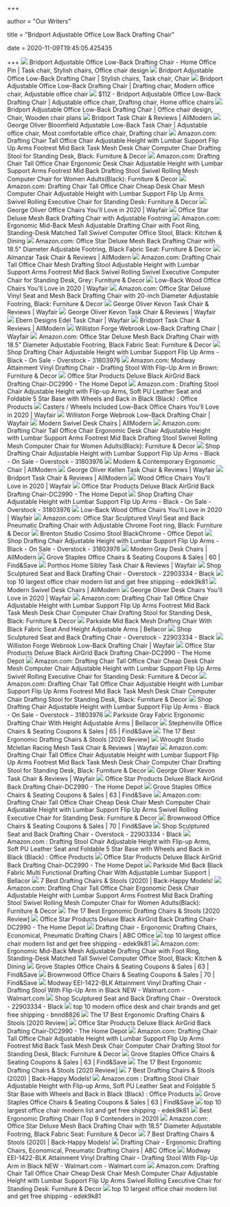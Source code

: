 +++
        
author = "Our Writers"
        
title = "Bridport Adjustable Office Low Back Drafting Chair"
        
date = 2020-11-09T19:45:05.425435
        
+++
[ ![](https://i.pinimg.com/736x/31/d2/80/31d280de91d4c830b2f4d15d3574590c.jpg)](https://i.pinimg.com/736x/31/d2/80/31d280de91d4c830b2f4d15d3574590c.jpg) Bridport Adjustable Office Low-Back Drafting Chair - Home Office Pin | Task  chair, Stylish chairs, Office chair design
[ ![](https://i.pinimg.com/736x/d1/e3/9f/d1e39fb03c10c4279301941391cc184b.jpg)](https://i.pinimg.com/736x/d1/e3/9f/d1e39fb03c10c4279301941391cc184b.jpg) Bridport Adjustable Office Low-Back Drafting Chair | Stylish chairs, Task  chair, Chair
[ ![](https://i.pinimg.com/originals/e5/63/be/e563be2239f55e1fe39bb1c7ea74b002.jpg)](https://i.pinimg.com/originals/e5/63/be/e563be2239f55e1fe39bb1c7ea74b002.jpg) Bridport Adjustable Office Low-Back Drafting Chair | Drafting chair, Modern office  chair, Adjustable office chair
[ ![](https://i.pinimg.com/originals/23/3d/c6/233dc69739d5b021724b03cd1ce8d492.jpg)](https://i.pinimg.com/originals/23/3d/c6/233dc69739d5b021724b03cd1ce8d492.jpg) $112 - Bridport Adjustable Office Low-Back Drafting Chair | Adjustable  office chair, Drafting chair, Home office chairs
[ ![](https://i.pinimg.com/736x/9b/00/a9/9b00a96252a0450e258f3eb3e29a867b.jpg)](https://i.pinimg.com/736x/9b/00/a9/9b00a96252a0450e258f3eb3e29a867b.jpg) Bridport Adjustable Office Low-Back Drafting Chair | Office chair design,  Chair, Wooden chair plans
[ ![](https://secure.img1-ag.wfcdn.com/im/51677676/resize-h800-w800%5Ecompr-r85/4067/40677959/Bridport+Task+Chair.jpg)](https://secure.img1-ag.wfcdn.com/im/51677676/resize-h800-w800%5Ecompr-r85/4067/40677959/Bridport+Task+Chair.jpg) Bridport Task Chair & Reviews | AllModern
[ ![](https://i.pinimg.com/736x/c7/83/6d/c7836dac87dc24213ab247b744cb0c58.jpg)](https://i.pinimg.com/736x/c7/83/6d/c7836dac87dc24213ab247b744cb0c58.jpg) George Oliver Bloomfield Adjustable Low-Back Task Chair | Adjustable office  chair, Most comfortable office chair, Drafting chair
[ ![](https://images-na.ssl-images-amazon.com/images/I/71DDzXFKBKL._AC_SX466_.jpg)](https://images-na.ssl-images-amazon.com/images/I/71DDzXFKBKL._AC_SX466_.jpg) Amazon.com: Drafting Chair Tall Office Chair Adjustable Height with Lumbar  Support Flip Up Arms Footrest Mid Back Task Mesh Desk Chair Computer Chair  Drafting Stool for Standing Desk, Black: Furniture & Decor
[ ![](https://images-na.ssl-images-amazon.com/images/I/71EqVAMg-7L._AC_SX679_.jpg)](https://images-na.ssl-images-amazon.com/images/I/71EqVAMg-7L._AC_SX679_.jpg) Amazon.com: Drafting Chair Tall Office Chair Ergonomic Desk Chair  Adjustable Height with Lumbar Support Arms Footrest Mid Back Drafting Stool  Swivel Rolling Mesh Computer Chair for Women Adults(Black): Furniture &  Decor
[ ![](https://images-na.ssl-images-amazon.com/images/I/61sM8yO1lHL._AC_SX466_.jpg)](https://images-na.ssl-images-amazon.com/images/I/61sM8yO1lHL._AC_SX466_.jpg) Amazon.com: Drafting Chair Tall Office Chair Cheap Desk Chair Mesh Computer Chair  Adjustable Height with Lumbar Support Flip Up Arms Swivel Rolling Executive  Chair for Standing Desk: Furniture & Decor
[ ![](https://secure.img1-fg.wfcdn.com/im/41049514/compr-r85/5470/54700019/default.jpg)](https://secure.img1-fg.wfcdn.com/im/41049514/compr-r85/5470/54700019/default.jpg) George Oliver Office Chairs You'll Love in 2020 | Wayfair
[ ![](https://images.costco-static.com/ImageDelivery/imageService?profileId=12026540&imageId=733863-847__1&recipeName=350)](https://images.costco-static.com/ImageDelivery/imageService?profileId=12026540&imageId=733863-847__1&recipeName=350) Office Star Deluxe Mesh Back Drafting Chair with Adjustable Footring
[ ![](https://images-na.ssl-images-amazon.com/images/I/717dBNGfT4L._AC_SX466_.jpg)](https://images-na.ssl-images-amazon.com/images/I/717dBNGfT4L._AC_SX466_.jpg) Amazon.com: Ergonomic Mid-Back Mesh Adjustable Drafting Chair with Foot  Ring, Standing-Desk Matched Tall Swivel Computer Office Stool, Black:  Kitchen & Dining
[ ![](https://images-na.ssl-images-amazon.com/images/I/718hPBVApoL._AC_SY879_.jpg)](https://images-na.ssl-images-amazon.com/images/I/718hPBVApoL._AC_SY879_.jpg) Amazon.com: Office Star Deluxe Mesh Back Drafting Chair with 18.5" Diameter  Adjustable Footring, Black Fabric Seat: Furniture & Decor
[ ![](https://secure.img1-fg.wfcdn.com/im/40891267/compr-r85/1031/103180068/almanzar-task-chair.jpg)](https://secure.img1-fg.wfcdn.com/im/40891267/compr-r85/1031/103180068/almanzar-task-chair.jpg) Almanzar Task Chair & Reviews | AllModern
[ ![](https://images-na.ssl-images-amazon.com/images/I/71h8HK87nQL._AC_SX679_.jpg)](https://images-na.ssl-images-amazon.com/images/I/71h8HK87nQL._AC_SX679_.jpg) Amazon.com: Drafting Chair Tall Office Chair Mesh Drafting Stool Adjustable  Height with Lumbar Support Arms Footrest Mid Back Swivel Rolling Swivel  Executive Computer Chair for Standing Desk, Grey: Furniture & Decor
[ ![](https://secure.img1-fg.wfcdn.com/im/90523390/resize-h310-w310%5Ecompr-r85/5545/55452927/bradford-low-back-task-chair.jpg)](https://secure.img1-fg.wfcdn.com/im/90523390/resize-h310-w310%5Ecompr-r85/5545/55452927/bradford-low-back-task-chair.jpg) Low-Back Wood Office Chairs You'll Love in 2020 | Wayfair
[ ![](https://images-na.ssl-images-amazon.com/images/I/81HzFgBkEaL._AC_SL1500_.jpg)](https://images-na.ssl-images-amazon.com/images/I/81HzFgBkEaL._AC_SL1500_.jpg) Amazon.com: Office Star Deluxe Vinyl Seat and Mesh Back Drafting Chair with  20-inch Diameter Adjustable Footring, Black: Furniture & Decor
[ ![](https://secure.img1-ag.wfcdn.com/im/66457283/resize-h600-w600%5Ecompr-r85/5818/58182235/Kevon+Task+Chair.jpg)](https://secure.img1-ag.wfcdn.com/im/66457283/resize-h600-w600%5Ecompr-r85/5818/58182235/Kevon+Task+Chair.jpg) George Oliver Kevon Task Chair & Reviews | Wayfair
[ ![](https://secure.img1-fg.wfcdn.com/im/67384791/resize-h600-w600%5Ecompr-r85/5753/57533955/Kevon+Task+Chair.jpg)](https://secure.img1-fg.wfcdn.com/im/67384791/resize-h600-w600%5Ecompr-r85/5753/57533955/Kevon+Task+Chair.jpg) George Oliver Kevon Task Chair & Reviews | Wayfair
[ ![](https://secure.img1-ag.wfcdn.com/im/94765833/compr-r85/9402/94027427/edel-task-chair.jpg)](https://secure.img1-ag.wfcdn.com/im/94765833/compr-r85/9402/94027427/edel-task-chair.jpg) Ebern Designs Edel Task Chair | Wayfair
[ ![](https://secure.img1-ag.wfcdn.com/im/02380566/resize-h340-p1-w340%5Ecompr-r70/1040/104082400/Cathina+Task+Chair.jpg)](https://secure.img1-ag.wfcdn.com/im/02380566/resize-h340-p1-w340%5Ecompr-r70/1040/104082400/Cathina+Task+Chair.jpg) Bridport Task Chair & Reviews | AllModern
[ ![](https://secure.img1-fg.wfcdn.com/im/58469707/resize-h800-w800%5Ecompr-r85/4355/43559301/Webrook+Low-Back+Drafting+Chair.jpg)](https://secure.img1-fg.wfcdn.com/im/58469707/resize-h800-w800%5Ecompr-r85/4355/43559301/Webrook+Low-Back+Drafting+Chair.jpg) Williston Forge Webrook Low-Back Drafting Chair | Wayfair
[ ![](https://images-na.ssl-images-amazon.com/images/I/71Q9selwwgL._AC_SL1500_.jpg)](https://images-na.ssl-images-amazon.com/images/I/71Q9selwwgL._AC_SL1500_.jpg) Amazon.com: Office Star Deluxe Mesh Back Drafting Chair with 18.5" Diameter  Adjustable Footring, Black Fabric Seat: Furniture & Decor
[ ![](https://ak1.ostkcdn.com/images/products/is/images/direct/84dd587bde254c66c062968b6f14ed904132cb71/Drafting-Chair-Adjustable-Height-with-Lumbar-Support-Flip-Up-Arms.jpg)](https://ak1.ostkcdn.com/images/products/is/images/direct/84dd587bde254c66c062968b6f14ed904132cb71/Drafting-Chair-Adjustable-Height-with-Lumbar-Support-Flip-Up-Arms.jpg) Shop Drafting Chair Adjustable Height with Lumbar Support Flip Up Arms -  Black - On Sale - Overstock - 31803976
[ ![](https://images-na.ssl-images-amazon.com/images/I/813dMSHrDgL._AC_SX466_.jpg)](https://images-na.ssl-images-amazon.com/images/I/813dMSHrDgL._AC_SX466_.jpg) Amazon.com: Modway Attainment Vinyl Drafting Chair - Drafting Stool With  Flip-Up Arm in Brown: Furniture & Decor
[ ![](https://images.homedepot-static.com/productImages/b4649034-62ad-42b5-b9d3-d9148191626e/svn/black-office-star-products-office-chairs-dc2990-64_1000.jpg)](https://images.homedepot-static.com/productImages/b4649034-62ad-42b5-b9d3-d9148191626e/svn/black-office-star-products-office-chairs-dc2990-64_1000.jpg) Office Star Products Deluxe Black AirGrid Back Drafting Chair-DC2990 - The  Home Depot
[ ![](https://images-na.ssl-images-amazon.com/images/I/41KbEIlhrbL._AC_.jpg)](https://images-na.ssl-images-amazon.com/images/I/41KbEIlhrbL._AC_.jpg) Amazon.com : Drafting Stool Chair Adjustable Height with Flip-up Arms, Soft  PU Leather Seat and Foldable 5 Star Base with Wheels and Back in Black  (Black) : Office Products
[ ![](https://secure.img1-fg.wfcdn.com/im/98351630/resize-h310-w310%5Ecompr-r85/8548/85484895/kaycee-mid-back-task-chair.jpg)](https://secure.img1-fg.wfcdn.com/im/98351630/resize-h310-w310%5Ecompr-r85/8548/85484895/kaycee-mid-back-task-chair.jpg) Casters / Wheels Included Low-Back Office Chairs You'll Love in 2020 |  Wayfair
[ ![](https://secure.img1-fg.wfcdn.com/im/57028621/compr-r85/1248/124861960/webrook-low-back-drafting-chair.jpg)](https://secure.img1-fg.wfcdn.com/im/57028621/compr-r85/1248/124861960/webrook-low-back-drafting-chair.jpg) Williston Forge Webrook Low-Back Drafting Chair | Wayfair
[ ![](https://secure.img1-fg.wfcdn.com/im/23918933/resize-h310-w310%5Ecompr-r85/6525/65250640/halverson-mesh-task-chair.jpg)](https://secure.img1-fg.wfcdn.com/im/23918933/resize-h310-w310%5Ecompr-r85/6525/65250640/halverson-mesh-task-chair.jpg) Modern Swivel Desk Chairs | AllModern
[ ![](https://m.media-amazon.com/images/I/71EqVAMg-7L._AC_SS350_.jpg)](https://m.media-amazon.com/images/I/71EqVAMg-7L._AC_SS350_.jpg) Amazon.com: Drafting Chair Tall Office Chair Ergonomic Desk Chair  Adjustable Height with Lumbar Support Arms Footrest Mid Back Drafting Stool  Swivel Rolling Mesh Computer Chair for Women Adults(Black): Furniture &  Decor
[ ![](https://ak1.ostkcdn.com/images/products/is/images/direct/434efc76a39be9e3a81af827c4afc3ab2bbae475/Drafting-Chair-Adjustable-Height-with-Lumbar-Support-Flip-Up-Arms.jpg)](https://ak1.ostkcdn.com/images/products/is/images/direct/434efc76a39be9e3a81af827c4afc3ab2bbae475/Drafting-Chair-Adjustable-Height-with-Lumbar-Support-Flip-Up-Arms.jpg) Shop Drafting Chair Adjustable Height with Lumbar Support Flip Up Arms -  Black - On Sale - Overstock - 31803976
[ ![](https://secure.img1-ag.wfcdn.com/im/17186289/resize-h600-w600%5Ecompr-r85/1036/103670366/Perlis+Ergonomic+Executive+Chair.jpg)](https://secure.img1-ag.wfcdn.com/im/17186289/resize-h600-w600%5Ecompr-r85/1036/103670366/Perlis+Ergonomic+Executive+Chair.jpg) Modern & Contemporary Ergonomic Chair | AllModern
[ ![](https://secure.img1-fg.wfcdn.com/im/84897476/resize-h600-w600%5Ecompr-r85/5818/58185028/Kellen+Task+Chair.jpg)](https://secure.img1-fg.wfcdn.com/im/84897476/resize-h600-w600%5Ecompr-r85/5818/58185028/Kellen+Task+Chair.jpg) George Oliver Kellen Task Chair & Reviews | Wayfair
[ ![](https://secure.img1-ag.wfcdn.com/im/24859136/resize-h340-p1-w340%5Ecompr-r70/1163/116396351/Hirst+Mesh+Drafting+Chair.jpg)](https://secure.img1-ag.wfcdn.com/im/24859136/resize-h340-p1-w340%5Ecompr-r70/1163/116396351/Hirst+Mesh+Drafting+Chair.jpg) Bridport Task Chair & Reviews | AllModern
[ ![](https://secure.img1-fg.wfcdn.com/im/14470526/compr-r85/9062/90621468/default.jpg)](https://secure.img1-fg.wfcdn.com/im/14470526/compr-r85/9062/90621468/default.jpg) Wood Office Chairs You'll Love in 2020 | Wayfair
[ ![](https://images.homedepot-static.com/productImages/2ff69c1b-dec2-4bc9-b85b-819862238596/svn/black-office-star-products-drafting-chairs-dc2990-e1_600.jpg)](https://images.homedepot-static.com/productImages/2ff69c1b-dec2-4bc9-b85b-819862238596/svn/black-office-star-products-drafting-chairs-dc2990-e1_600.jpg) Office Star Products Deluxe Black AirGrid Back Drafting Chair-DC2990 - The  Home Depot
[ ![](https://ak1.ostkcdn.com/images/products/is/images/direct/05e19c4643eb863d853f3faa3a00f3e8465c23f4/Drafting-Chair-Adjustable-Height-with-Lumbar-Support-Flip-Up-Arms.jpg?impolicy=medium)](https://ak1.ostkcdn.com/images/products/is/images/direct/05e19c4643eb863d853f3faa3a00f3e8465c23f4/Drafting-Chair-Adjustable-Height-with-Lumbar-Support-Flip-Up-Arms.jpg?impolicy=medium) Shop Drafting Chair Adjustable Height with Lumbar Support Flip Up Arms -  Black - On Sale - Overstock - 31803976
[ ![](https://secure.img1-fg.wfcdn.com/im/96686573/resize-h310-w310%5Ecompr-r85/3300/33002631/aliya-task-chair.jpg)](https://secure.img1-fg.wfcdn.com/im/96686573/resize-h310-w310%5Ecompr-r85/3300/33002631/aliya-task-chair.jpg) Low-Back Wood Office Chairs You'll Love in 2020 | Wayfair
[ ![](https://m.media-amazon.com/images/I/61ep5DSm6JL._AC_.__US500__.jpg)](https://m.media-amazon.com/images/I/61ep5DSm6JL._AC_.__US500__.jpg) Amazon.com: Office Star Sculptured Vinyl Seat and Back Pneumatic Drafting  Chair with Adjustable Chrome Foot ring, Black: Furniture & Decor
[ ![](https://media.officedepot.com/image/upload/b_rgb:FFFFFF,c_pad,dpr_1.0,f_auto,h_1665,q_auto,w_1250/c_pad,h_1665,w_1250/v1/products/202458/202458_o01_brenton_studio_cosimo_fabric_mid_back_drafting_stool_020320?pgw=1&pgwact=1)](https://media.officedepot.com/image/upload/b_rgb:FFFFFF,c_pad,dpr_1.0,f_auto,h_1665,q_auto,w_1250/c_pad,h_1665,w_1250/v1/products/202458/202458_o01_brenton_studio_cosimo_fabric_mid_back_drafting_stool_020320?pgw=1&pgwact=1) Brenton Studio Cosimo Stool BlackChrome - Office Depot
[ ![](https://ak1.ostkcdn.com/images/products/is/images/direct/0e75dd929eba73f6db72ebcec742621eebc0fc62/Drafting-Chair-Adjustable-Height-with-Lumbar-Support-Flip-Up-Arms.jpg)](https://ak1.ostkcdn.com/images/products/is/images/direct/0e75dd929eba73f6db72ebcec742621eebc0fc62/Drafting-Chair-Adjustable-Height-with-Lumbar-Support-Flip-Up-Arms.jpg) Shop Drafting Chair Adjustable Height with Lumbar Support Flip Up Arms -  Black - On Sale - Overstock - 31803976
[ ![](https://secure.img2-fg.wfcdn.com/im/50457642/compr-r85/6040/60406370/wayfair-basics-office-chair.jpg)](https://secure.img2-fg.wfcdn.com/im/50457642/compr-r85/6040/60406370/wayfair-basics-office-chair.jpg) Modern Gray Desk Chairs | AllModern
[ ![](http://imagecdn-0.findnsave.com/114/23434068-214x320)](http://imagecdn-0.findnsave.com/114/23434068-214x320) Grove Staples Office Chairs & Seating Coupons & Sales | 60 | Find&Save
[ ![](https://secure.img1-fg.wfcdn.com/im/69312117/compr-r85/4148/41483234/sibley-task-chair.jpg)](https://secure.img1-fg.wfcdn.com/im/69312117/compr-r85/4148/41483234/sibley-task-chair.jpg) Porthos Home Sibley Task Chair & Reviews | Wayfair
[ ![](https://ak1.ostkcdn.com/images/products/22903334/Work-Smart-sculptured-seat-and-back-drafting-chair-82976c7d-7442-4ebd-80a0-0a8a26c0ccdf.jpg)](https://ak1.ostkcdn.com/images/products/22903334/Work-Smart-sculptured-seat-and-back-drafting-chair-82976c7d-7442-4ebd-80a0-0a8a26c0ccdf.jpg) Shop Sculptured Seat and Back Drafting Chair - Overstock - 22903334 - Black
[ ![](https://i0.wp.com/ae01.alicdn.com/kf/HTB1dAsGXITxK1Rjy0Fgq6yovpXax/Giantex-font-b-Modern-b-font-Ergonomic-Mesh-Mid-Back-font-b-Office-b-font-font.jpg?crop=5,2,900,500&quality=2886)](https://i0.wp.com/ae01.alicdn.com/kf/HTB1dAsGXITxK1Rjy0Fgq6yovpXax/Giantex-font-b-Modern-b-font-Ergonomic-Mesh-Mid-Back-font-b-Office-b-font-font.jpg?crop=5,2,900,500&quality=2886) top 10 largest office chair modern list and get free shipping - edek9k81
[ ![](https://secure.img1-fg.wfcdn.com/im/52320976/resize-h310-w310%5Ecompr-r85/6794/67943512/alina-air-lift-task-chair.jpg)](https://secure.img1-fg.wfcdn.com/im/52320976/resize-h310-w310%5Ecompr-r85/6794/67943512/alina-air-lift-task-chair.jpg) Modern Swivel Desk Chairs | AllModern
[ ![](https://secure.img1-fg.wfcdn.com/im/87706730/resize-h310-w310%5Ecompr-r85/6373/63730484/briceno-task-chair.jpg)](https://secure.img1-fg.wfcdn.com/im/87706730/resize-h310-w310%5Ecompr-r85/6373/63730484/briceno-task-chair.jpg) George Oliver Desk Chairs You'll Love in 2020 | Wayfair
[ ![](https://m.media-amazon.com/images/S/aplus-media/sc/e6a08d5f-8c03-41fe-91cb-8b1681567192.__CR0,0,300,300_PT0_SX300_V1___.jpg)](https://m.media-amazon.com/images/S/aplus-media/sc/e6a08d5f-8c03-41fe-91cb-8b1681567192.__CR0,0,300,300_PT0_SX300_V1___.jpg) Amazon.com: Drafting Chair Tall Office Chair Adjustable Height with Lumbar  Support Flip Up Arms Footrest Mid Back Task Mesh Desk Chair Computer Chair  Drafting Stool for Standing Desk, Black: Furniture & Decor
[ ![](https://www.bellacor.com/media.bellacor.com/images/1500/2306WL-A277-BK-AD-GG.jpg)](https://www.bellacor.com/media.bellacor.com/images/1500/2306WL-A277-BK-AD-GG.jpg) Parkside Mid Back Mesh Drafting Chair With Black Fabric Seat And Height  Adjustable Arms | Bellacor
[ ![](https://ak1.ostkcdn.com/images/products/22903334/Work-Smart-sculptured-seat-and-back-drafting-chair-152ae710-ae66-4633-b77f-990d48f125a7.jpg)](https://ak1.ostkcdn.com/images/products/22903334/Work-Smart-sculptured-seat-and-back-drafting-chair-152ae710-ae66-4633-b77f-990d48f125a7.jpg) Shop Sculptured Seat and Back Drafting Chair - Overstock - 22903334 - Black
[ ![](https://secure.img1-fg.wfcdn.com/im/48091861/resize-h800-w800%5Ecompr-r85/9598/95987006/Webrook+Low-Back+Drafting+Chair.jpg)](https://secure.img1-fg.wfcdn.com/im/48091861/resize-h800-w800%5Ecompr-r85/9598/95987006/Webrook+Low-Back+Drafting+Chair.jpg) Williston Forge Webrook Low-Back Drafting Chair | Wayfair
[ ![](https://images.homedepot-static.com/productImages/90566d22-12a8-4f65-8024-a38494272939/svn/black-office-star-products-drafting-chairs-dc2990-31_600.jpg)](https://images.homedepot-static.com/productImages/90566d22-12a8-4f65-8024-a38494272939/svn/black-office-star-products-drafting-chairs-dc2990-31_600.jpg) Office Star Products Deluxe Black AirGrid Back Drafting Chair-DC2990 - The  Home Depot
[ ![](https://m.media-amazon.com/images/S/aplus-media/vc/a066474e-e7c3-42c5-9561-c82fc060f641.__CR0,0,970,600_PT0_SX970_V1___.jpg)](https://m.media-amazon.com/images/S/aplus-media/vc/a066474e-e7c3-42c5-9561-c82fc060f641.__CR0,0,970,600_PT0_SX970_V1___.jpg) Amazon.com: Drafting Chair Tall Office Chair Cheap Desk Chair Mesh Computer Chair  Adjustable Height with Lumbar Support Flip Up Arms Swivel Rolling Executive  Chair for Standing Desk: Furniture & Decor
[ ![](https://m.media-amazon.com/images/I/61XvARPR1LL._AC_SS350_.jpg)](https://m.media-amazon.com/images/I/61XvARPR1LL._AC_SS350_.jpg) Amazon.com: Drafting Chair Tall Office Chair Adjustable Height with Lumbar  Support Flip Up Arms Footrest Mid Back Task Mesh Desk Chair Computer Chair  Drafting Stool for Standing Desk, Black: Furniture & Decor
[ ![](https://ak1.ostkcdn.com/images/products/is/images/direct/0910dab818b984779b39e00f040231fb8d3ff988/Drafting-Chair-Adjustable-Height-with-Lumbar-Support-Flip-Up-Arms.jpg)](https://ak1.ostkcdn.com/images/products/is/images/direct/0910dab818b984779b39e00f040231fb8d3ff988/Drafting-Chair-Adjustable-Height-with-Lumbar-Support-Flip-Up-Arms.jpg) Shop Drafting Chair Adjustable Height with Lumbar Support Flip Up Arms -  Black - On Sale - Overstock - 31803976
[ ![](https://www.bellacor.com/media.bellacor.com/images/1500/2306BT-659-GRY-ARMS-GG.jpg)](https://www.bellacor.com/media.bellacor.com/images/1500/2306BT-659-GRY-ARMS-GG.jpg) Parkside Gray Fabric Ergonomic Drafting Chair With Height Adjustable Arms |  Bellacor
[ ![](http://imagecdn-2.findnsave.com/159/23871410-214x270)](http://imagecdn-2.findnsave.com/159/23871410-214x270) Stephenville Office Chairs & Seating Coupons & Sales | 65 | Find&Save
[ ![](https://m.media-amazon.com/images/I/41lJEeSs2ML.jpg)](https://m.media-amazon.com/images/I/41lJEeSs2ML.jpg) The 17 Best Ergonomic Drafting Chairs & Stools [2020 Review]
[ ![](https://secure.img1-fg.wfcdn.com/im/19004708/compr-r85/7415/74155262/mclellan-racing-mesh-task-chair.jpg)](https://secure.img1-fg.wfcdn.com/im/19004708/compr-r85/7415/74155262/mclellan-racing-mesh-task-chair.jpg) Wrought Studio Mclellan Racing Mesh Task Chair & Reviews | Wayfair
[ ![](https://m.media-amazon.com/images/I/71bVwYGMPVL._AC_SS350_.jpg)](https://m.media-amazon.com/images/I/71bVwYGMPVL._AC_SS350_.jpg) Amazon.com: Drafting Chair Tall Office Chair Adjustable Height with Lumbar  Support Flip Up Arms Footrest Mid Back Task Mesh Desk Chair Computer Chair  Drafting Stool for Standing Desk, Black: Furniture & Decor
[ ![](https://secure.img1-fg.wfcdn.com/im/51930290/resize-h800-w800%5Ecompr-r85/5753/57533961/Kevon+Task+Chair.jpg)](https://secure.img1-fg.wfcdn.com/im/51930290/resize-h800-w800%5Ecompr-r85/5753/57533961/Kevon+Task+Chair.jpg) George Oliver Kevon Task Chair & Reviews | Wayfair
[ ![](https://images.homedepot-static.com/productImages/87d3370a-5226-40b6-9ac2-0244be8580fb/svn/black-office-star-products-drafting-chairs-dc2990-fa_600.jpg)](https://images.homedepot-static.com/productImages/87d3370a-5226-40b6-9ac2-0244be8580fb/svn/black-office-star-products-drafting-chairs-dc2990-fa_600.jpg) Office Star Products Deluxe Black AirGrid Back Drafting Chair-DC2990 - The  Home Depot
[ ![](http://imagecdn-1.findnsave.com/330/23424861-214x214)](http://imagecdn-1.findnsave.com/330/23424861-214x214) Grove Staples Office Chairs & Seating Coupons & Sales | 63 | Find&Save
[ ![](https://m.media-amazon.com/images/S/aplus-media/vc/405b50b9-672f-4be9-a96c-54fcec7eaced.__CR0,0,970,600_PT0_SX970_V1___.jpg)](https://m.media-amazon.com/images/S/aplus-media/vc/405b50b9-672f-4be9-a96c-54fcec7eaced.__CR0,0,970,600_PT0_SX970_V1___.jpg) Amazon.com: Drafting Chair Tall Office Chair Cheap Desk Chair Mesh Computer Chair  Adjustable Height with Lumbar Support Flip Up Arms Swivel Rolling Executive  Chair for Standing Desk: Furniture & Decor
[ ![](http://imagecdn-2.findnsave.com/144/23471790-214x214)](http://imagecdn-2.findnsave.com/144/23471790-214x214) Brownwood Office Chairs & Seating Coupons & Sales | 70 | Find&Save
[ ![](https://ak1.ostkcdn.com/images/products/22903334/Work-Smart-sculptured-seat-and-back-drafting-chair-1943187b-58a9-4bbe-856b-9f3d54cd7544.jpg)](https://ak1.ostkcdn.com/images/products/22903334/Work-Smart-sculptured-seat-and-back-drafting-chair-1943187b-58a9-4bbe-856b-9f3d54cd7544.jpg) Shop Sculptured Seat and Back Drafting Chair - Overstock - 22903334 - Black
[ ![](https://m.media-amazon.com/images/S/aplus-seller-content-images-us-east-1/ATVPDKIKX0DER/AF3JDRB73H7RS/cd9a5521-36db-42a3-b2e2-98a526863ed6._CR0,0,970,600_PT0_SX970__.jpg)](https://m.media-amazon.com/images/S/aplus-seller-content-images-us-east-1/ATVPDKIKX0DER/AF3JDRB73H7RS/cd9a5521-36db-42a3-b2e2-98a526863ed6._CR0,0,970,600_PT0_SX970__.jpg) Amazon.com : Drafting Stool Chair Adjustable Height with Flip-up Arms, Soft  PU Leather Seat and Foldable 5 Star Base with Wheels and Back in Black  (Black) : Office Products
[ ![](https://images.homedepot-static.com/productImages/68cc3c9b-fc30-46ac-a45a-d2105359f5b5/svn/black-office-star-products-drafting-chairs-dc2990-44_600.jpg)](https://images.homedepot-static.com/productImages/68cc3c9b-fc30-46ac-a45a-d2105359f5b5/svn/black-office-star-products-drafting-chairs-dc2990-44_600.jpg) Office Star Products Deluxe Black AirGrid Back Drafting Chair-DC2990 - The  Home Depot
[ ![](https://www.bellacor.com/media.bellacor.com/images/1500/2306WL-A654MG-BK-D-GG.jpg)](https://www.bellacor.com/media.bellacor.com/images/1500/2306WL-A654MG-BK-D-GG.jpg) Parkside Mid Back Black Fabric Multi Functional Drafting Chair With Adjustable  Lumbar Support | Bellacor
[ ![](https://www.wellnessgrit.com/wp-content/uploads/2019/05/Harwick-Evolve-595x1024.jpg)](https://www.wellnessgrit.com/wp-content/uploads/2019/05/Harwick-Evolve-595x1024.jpg) 7 Best Drafting Chairs & Stools (2020) | Back-Happy Models!
[ ![](https://m.media-amazon.com/images/S/aplus-media/sc/41259187-f0a1-4979-ac29-b564804073bf.__CR0,0,300,300_PT0_SX300_V1___.jpg)](https://m.media-amazon.com/images/S/aplus-media/sc/41259187-f0a1-4979-ac29-b564804073bf.__CR0,0,300,300_PT0_SX300_V1___.jpg) Amazon.com: Drafting Chair Tall Office Chair Ergonomic Desk Chair  Adjustable Height with Lumbar Support Arms Footrest Mid Back Drafting Stool  Swivel Rolling Mesh Computer Chair for Women Adults(Black): Furniture &  Decor
[ ![](https://m.media-amazon.com/images/I/41fbjcc1hxL.jpg)](https://m.media-amazon.com/images/I/41fbjcc1hxL.jpg) The 17 Best Ergonomic Drafting Chairs & Stools [2020 Review]
[ ![](https://images.homedepot-static.com/productImages/00c821fd-b916-43be-a4f6-bddbb1954063/svn/black-faux-leather-office-star-products-drafting-chairs-dcy69006-u6-64_600.jpg)](https://images.homedepot-static.com/productImages/00c821fd-b916-43be-a4f6-bddbb1954063/svn/black-faux-leather-office-star-products-drafting-chairs-dcy69006-u6-64_600.jpg) Office Star Products Deluxe Black AirGrid Back Drafting Chair-DC2990 - The  Home Depot
[ ![](https://www.abcoffice.com/images/safco-7084bl-extended-height-chair_large.jpg)](https://www.abcoffice.com/images/safco-7084bl-extended-height-chair_large.jpg) Drafting Chair - Ergonomic Drafting Chairs, Economical, Pneumatic Drafting  Chairs | ABC Office
[ ![](https://i0.wp.com/ae01.alicdn.com/kf/HTB124wWaiHrK1Rjy0Flq6AsaFXa8/Lifting-font-b-modern-b-font-font-b-office-b-font-font-b-chair-b-font.jpg?crop=5,2,900,500&quality=2886)](https://i0.wp.com/ae01.alicdn.com/kf/HTB124wWaiHrK1Rjy0Flq6AsaFXa8/Lifting-font-b-modern-b-font-font-b-office-b-font-font-b-chair-b-font.jpg?crop=5,2,900,500&quality=2886) top 10 largest office chair modern list and get free shipping - edek9k81
[ ![](https://m.media-amazon.com/images/I/71j4kRiq2lL._AC_SS350_.jpg)](https://m.media-amazon.com/images/I/71j4kRiq2lL._AC_SS350_.jpg) Amazon.com: Ergonomic Mid-Back Mesh Adjustable Drafting Chair with Foot  Ring, Standing-Desk Matched Tall Swivel Computer Office Stool, Black:  Kitchen & Dining
[ ![](http://imagecdn-3.findnsave.com/339/23500603-214x214)](http://imagecdn-3.findnsave.com/339/23500603-214x214) Grove Staples Office Chairs & Seating Coupons & Sales | 63 | Find&Save
[ ![](http://imagecdn-3.findnsave.com/102/23576099-214x214)](http://imagecdn-3.findnsave.com/102/23576099-214x214) Brownwood Office Chairs & Seating Coupons & Sales | 70 | Find&Save
[ ![](https://i5.walmartimages.com/asr/341b748b-559b-48db-912b-d161d7675b00.c5b9e70efbaa9c1415f44960ab7a4816.jpeg)](https://i5.walmartimages.com/asr/341b748b-559b-48db-912b-d161d7675b00.c5b9e70efbaa9c1415f44960ab7a4816.jpeg) Modway EEI-1422-BLK Attainment Vinyl Drafting Chair - Drafting Stool With  Flip-Up Arm in Black NEW - Walmart.com - Walmart.com
[ ![](https://ak1.ostkcdn.com/images/products/22903334/Work-Smart-sculptured-seat-and-back-drafting-chair-26731491-43e5-49e6-9b6c-f498ae6c1b83.jpg)](https://ak1.ostkcdn.com/images/products/22903334/Work-Smart-sculptured-seat-and-back-drafting-chair-26731491-43e5-49e6-9b6c-f498ae6c1b83.jpg) Shop Sculptured Seat and Back Drafting Chair - Overstock - 22903334 - Black
[ ![](https://i0.wp.com/ae01.alicdn.com/kf/HTB1va3el3vD8KJjy0Flq6ygBFXa7/Giantex-font-b-Modern-b-font-font-b-Office-b-font-font-b-Chair-b-font.jpg?crop=5,2,900,500&quality=2886)](https://i0.wp.com/ae01.alicdn.com/kf/HTB1va3el3vD8KJjy0Flq6ygBFXa7/Giantex-font-b-Modern-b-font-font-b-Office-b-font-font-b-Chair-b-font.jpg?crop=5,2,900,500&quality=2886) top 10 modern office desk and chair brands and get free shipping - bnnd8826
[ ![](https://m.media-amazon.com/images/I/41COezXIIuL.jpg)](https://m.media-amazon.com/images/I/41COezXIIuL.jpg) The 17 Best Ergonomic Drafting Chairs & Stools [2020 Review]
[ ![](https://images.homedepot-static.com/productImages/be741b07-018f-4768-9c22-763cf283351f/svn/black-office-star-products-drafting-chairs-13-37n30d-64_400.jpg)](https://images.homedepot-static.com/productImages/be741b07-018f-4768-9c22-763cf283351f/svn/black-office-star-products-drafting-chairs-13-37n30d-64_400.jpg) Office Star Products Deluxe Black AirGrid Back Drafting Chair-DC2990 - The  Home Depot
[ ![](https://m.media-amazon.com/images/S/aplus-media/sc/4946ad3f-37b1-4240-bd11-b8d12fa9bf5b.__CR0,0,970,600_PT0_SX970_V1___.jpg)](https://m.media-amazon.com/images/S/aplus-media/sc/4946ad3f-37b1-4240-bd11-b8d12fa9bf5b.__CR0,0,970,600_PT0_SX970_V1___.jpg) Amazon.com: Drafting Chair Tall Office Chair Adjustable Height with Lumbar  Support Flip Up Arms Footrest Mid Back Task Mesh Desk Chair Computer Chair  Drafting Stool for Standing Desk, Black: Furniture & Decor
[ ![](http://imagecdn-1.findnsave.com/306/23424837-214x341)](http://imagecdn-1.findnsave.com/306/23424837-214x341) Grove Staples Office Chairs & Seating Coupons & Sales | 63 | Find&Save
[ ![](https://ergonomicshealth.com/wp-content/uploads/2018/06/drafting-chairs_banner.jpg)](https://ergonomicshealth.com/wp-content/uploads/2018/06/drafting-chairs_banner.jpg) The 17 Best Ergonomic Drafting Chairs & Stools [2020 Review]
[ ![](https://www.wellnessgrit.com/wp-content/uploads/2019/05/Modway-Veer-Drafting-Stool-Chair-Pros-1024x1024.jpg)](https://www.wellnessgrit.com/wp-content/uploads/2019/05/Modway-Veer-Drafting-Stool-Chair-Pros-1024x1024.jpg) 7 Best Drafting Chairs & Stools (2020) | Back-Happy Models!
[ ![](https://images-na.ssl-images-amazon.com/images/I/711ZF45ljaL._AC_UL160_SR160,160_.jpg)](https://images-na.ssl-images-amazon.com/images/I/711ZF45ljaL._AC_UL160_SR160,160_.jpg) Amazon.com : Drafting Stool Chair Adjustable Height with Flip-up Arms, Soft  PU Leather Seat and Foldable 5 Star Base with Wheels and Back in Black  (Black) : Office Products
[ ![](http://imagecdn-0.findnsave.com/253/23462476-214x214)](http://imagecdn-0.findnsave.com/253/23462476-214x214) Grove Staples Office Chairs & Seating Coupons & Sales | 63 | Find&Save
[ ![](https://i0.wp.com/ae01.alicdn.com/kf/HTB1xOXtQpXXXXaEXVXXq6xXFXXXJ/24-Colours-Lycra-font-b-office-b-font-computer-font-b-chair-b-font-cover-fit.jpg?crop=5,2,900,500&quality=2886)](https://i0.wp.com/ae01.alicdn.com/kf/HTB1xOXtQpXXXXaEXVXXq6xXFXXXJ/24-Colours-Lycra-font-b-office-b-font-computer-font-b-chair-b-font-cover-fit.jpg?crop=5,2,900,500&quality=2886) top 10 largest office chair modern list and get free shipping - edek9k81
[ ![](https://ergonomicspot.com/wp-content/uploads/2018/10/Best-Ergonomic-Drafting-Chairs-Reviewed.jpg)](https://ergonomicspot.com/wp-content/uploads/2018/10/Best-Ergonomic-Drafting-Chairs-Reviewed.jpg) Best Ergonomic Drafting Chair (Top 9 Contenders in 2020)
[ ![](https://m.media-amazon.com/images/S/aplus-media/sota/c2de82a9-688c-42ba-9231-7ed690c0305f._CR0,0,300,300_PT0_SX300__.jpg)](https://m.media-amazon.com/images/S/aplus-media/sota/c2de82a9-688c-42ba-9231-7ed690c0305f._CR0,0,300,300_PT0_SX300__.jpg) Amazon.com: Office Star Deluxe Mesh Back Drafting Chair with 18.5" Diameter  Adjustable Footring, Black Fabric Seat: Furniture & Decor
[ ![](https://www.wellnessgrit.com/wp-content/uploads/2019/05/Flash-Furniture-Swivel-Chair-563x1024.jpg)](https://www.wellnessgrit.com/wp-content/uploads/2019/05/Flash-Furniture-Swivel-Chair-563x1024.jpg) 7 Best Drafting Chairs & Stools (2020) | Back-Happy Models!
[ ![](https://www.abcoffice.com/images/safco-3386bl-extended-height-chair_large.jpg)](https://www.abcoffice.com/images/safco-3386bl-extended-height-chair_large.jpg) Drafting Chair - Ergonomic Drafting Chairs, Economical, Pneumatic Drafting  Chairs | ABC Office
[ ![](https://i5.walmartimages.com/asr/dc86feef-418a-47ad-a97c-73bc48cf9e84_1.ebbee3c769d09d9ff041364dec318ff3.jpeg?odnWidth=282&odnHeight=282&odnBg=ffffff)](https://i5.walmartimages.com/asr/dc86feef-418a-47ad-a97c-73bc48cf9e84_1.ebbee3c769d09d9ff041364dec318ff3.jpeg?odnWidth=282&odnHeight=282&odnBg=ffffff) Modway EEI-1422-BLK Attainment Vinyl Drafting Chair - Drafting Stool With  Flip-Up Arm in Black NEW - Walmart.com - Walmart.com
[ ![](https://m.media-amazon.com/images/S/aplus-media/vc/46345fda-e476-4862-a5ae-253bb895dfc5.__CR0,0,970,600_PT0_SX970_V1___.jpg)](https://m.media-amazon.com/images/S/aplus-media/vc/46345fda-e476-4862-a5ae-253bb895dfc5.__CR0,0,970,600_PT0_SX970_V1___.jpg) Amazon.com: Drafting Chair Tall Office Chair Cheap Desk Chair Mesh Computer Chair  Adjustable Height with Lumbar Support Flip Up Arms Swivel Rolling Executive  Chair for Standing Desk: Furniture & Decor
[ ![](https://i0.wp.com/ae01.alicdn.com/kf/HTB1uwTHB5CYBuNkSnaVq6AMsVXai/Louis-Fashion-font-b-Office-b-font-font-b-Chairs-b-font-Revolving-font-b-Modern.jpg?crop=5,2,900,500&quality=2886)](https://i0.wp.com/ae01.alicdn.com/kf/HTB1uwTHB5CYBuNkSnaVq6AMsVXai/Louis-Fashion-font-b-Office-b-font-font-b-Chairs-b-font-Revolving-font-b-Modern.jpg?crop=5,2,900,500&quality=2886) top 10 largest office chair modern list and get free shipping - edek9k81
